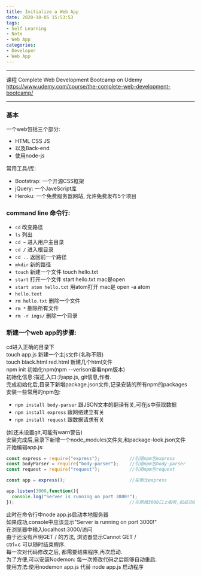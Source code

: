 ```yaml
---
title: Initialize a Web App
date: 2020-10-05 15:53:53
tags:
- Self Learning
- Note
- Web App
categories:
- Developer
- Web App
---
```


****
课程
Complete Web Development Bootcamp on Udemy
https://www.udemy.com/course/the-complete-web-development-bootcamp/
***
### 基本
一个web包括三个部分:
- HTML  CSS   JS
- 以及Back-end
- 使用node-js

常用工具/库:
- Bootstrap: 一个开源CSS框架
- jQuery: 一个JaveScript库
- Heroku: 一个免费服务器网站, 允许免费发布5个项目


### command line 命令行:

- `cd`   改变路径
- `ls`    列出
- `cd ~`    进入用户主目录
- `cd /`   进入根目录
- `cd ..`     返回前一个路径
- `mkdir`     新的路径
- `touch`     新建一个文件 touch hello.txt
- `start`     打开一个文件 start hello.txt  mac是open
- `start atom hello.txt`      用atom打开 mac是 open -a atom
- `hello.text`
- `rm hello.txt`    删除一个文件
- `rm *`       删除所有文件
- `rm -r imgs/`     删除一个目录



### 新建一个web app的步骤:
cd进入正确的目录下  
touch app.js 新建一个主js文件(名称不限)  
touch black.html red.html 新建几个html文件  
npm init 初始化npm(npm --verison查看npm版本)  
初始化信息:描述,入口:为app.js, git信息,作者.  
完成初始化后,目录下新增package.json文件,记录安装的所有npm的packages  
安装一些常用的npm包:  
- `npm install body-parser`     跟JSON文本的翻译有关,可在js中获取数据  
- `npm install express`         跟网络建立有关
- `npm install request`         跟数据请求有关  

(如还未设置git,可能有warn警告)  
安装完成后,目录下新增一个node_modules文件夹,和package-look.json文件  
开始编辑app.js:  
```JavaScript
const express = require("express");           //引用npm包express
const bodyParser = require("body-parser");    //引用npm包body-parser
const request = require("request");           //引用npm包request

const app = express();                        //实例化express

app.listen(3000,function(){
  console.log("Server is running on port 3000!");
});                                           //在网络3000口上收听,如成功则log显示信息
```
此时在命令行中node app.js启动本地服务器  
如果成功,console中应该显示"Server is running on port 3000!"  
在浏览器中输入localhost:3000/访问  
由于还没有声明GET / 的方法, 浏览器显示Cannot GET /  
ctrl+c 可以随时结束程序.  
每一次对代码修改之后, 都需要结束程序,再次启动.  
为了方便,可以安装Nodemon: 每一次修改代码之后能够自动重启.  
使用方法:使用nodemon app.js 代替 node app.js 启动程序
